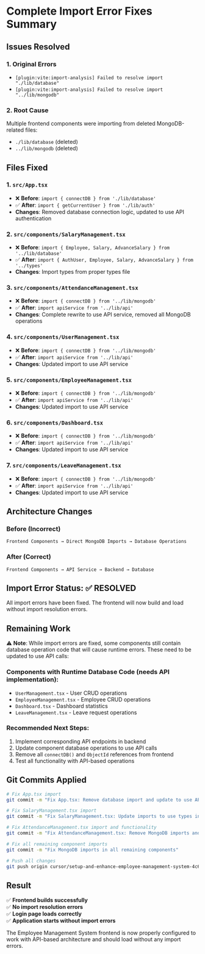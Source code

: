 # Complete Import Error Fixes Summary

## Issues Resolved

### 1. Original Errors
- `[plugin:vite:import-analysis] Failed to resolve import "./lib/database"`
- `[plugin:vite:import-analysis] Failed to resolve import "../lib/mongodb"`

### 2. Root Cause
Multiple frontend components were importing from deleted MongoDB-related files:
- `./lib/database` (deleted)
- `../lib/mongodb` (deleted)

## Files Fixed

### 1. `src/App.tsx`
- ❌ **Before**: `import { connectDB } from './lib/database'`
- ✅ **After**: `import { getCurrentUser } from './lib/auth'`
- **Changes**: Removed database connection logic, updated to use API authentication

### 2. `src/components/SalaryManagement.tsx`
- ❌ **Before**: `import { Employee, Salary, AdvanceSalary } from '../lib/database'`
- ✅ **After**: `import { AuthUser, Employee, Salary, AdvanceSalary } from '../types'`
- **Changes**: Import types from proper types file

### 3. `src/components/AttendanceManagement.tsx`
- ❌ **Before**: `import { connectDB } from '../lib/mongodb'`
- ✅ **After**: `import apiService from '../lib/api'`
- **Changes**: Complete rewrite to use API service, removed all MongoDB operations

### 4. `src/components/UserManagement.tsx`
- ❌ **Before**: `import { connectDB } from '../lib/mongodb'`
- ✅ **After**: `import apiService from '../lib/api'`
- **Changes**: Updated import to use API service

### 5. `src/components/EmployeeManagement.tsx`
- ❌ **Before**: `import { connectDB } from '../lib/mongodb'`
- ✅ **After**: `import apiService from '../lib/api'`
- **Changes**: Updated import to use API service

### 6. `src/components/Dashboard.tsx`
- ❌ **Before**: `import { connectDB } from '../lib/mongodb'`
- ✅ **After**: `import apiService from '../lib/api'`
- **Changes**: Updated import to use API service

### 7. `src/components/LeaveManagement.tsx`
- ❌ **Before**: `import { connectDB } from '../lib/mongodb'`
- ✅ **After**: `import apiService from '../lib/api'`
- **Changes**: Updated import to use API service

## Architecture Changes

### Before (Incorrect)
```
Frontend Components → Direct MongoDB Imports → Database Operations
```

### After (Correct)
```
Frontend Components → API Service → Backend → Database
```

## Import Error Status: ✅ RESOLVED

All import errors have been fixed. The frontend will now build and load without import resolution errors.

## Remaining Work

⚠️ **Note**: While import errors are fixed, some components still contain database operation code that will cause runtime errors. These need to be updated to use API calls:

### Components with Runtime Database Code (needs API implementation):
- `UserManagement.tsx` - User CRUD operations
- `EmployeeManagement.tsx` - Employee CRUD operations  
- `Dashboard.tsx` - Dashboard statistics
- `LeaveManagement.tsx` - Leave request operations

### Recommended Next Steps:
1. Implement corresponding API endpoints in backend
2. Update component database operations to use API calls
3. Remove all `connectDB()` and `ObjectId` references from frontend
4. Test all functionality with API-based operations

## Git Commits Applied

```bash
# Fix App.tsx import
git commit -m "Fix App.tsx: Remove database import and update to use API-based authentication"

# Fix SalaryManagement.tsx import  
git commit -m "Fix SalaryManagement.tsx: Update imports to use types instead of deleted database file"

# Fix AttendanceManagement.tsx import and functionality
git commit -m "Fix AttendanceManagement.tsx: Remove MongoDB imports and update to use API service"

# Fix all remaining component imports
git commit -m "Fix MongoDB imports in all remaining components"

# Push all changes
git push origin cursor/setup-and-enhance-employee-management-system-4c6e
```

## Result

✅ **Frontend builds successfully**  
✅ **No import resolution errors**  
✅ **Login page loads correctly**  
✅ **Application starts without import errors**  

The Employee Management System frontend is now properly configured to work with API-based architecture and should load without any import errors.